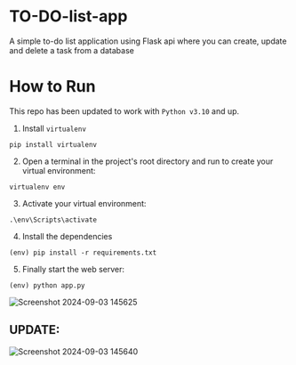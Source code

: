 # TO-DO-list-app
A simple to-do list application using Flask api where you can create, update and delete a task from a database 

# How to Run
This repo has been updated to work with `Python v3.10` and up.

1. Install `virtualenv`
```
pip install virtualenv
```

2. Open a terminal in the project's root directory and run to create your virtual environment:
```
virtualenv env
```

3. Activate your virtual environment:
```
.\env\Scripts\activate
```

4. Install the dependencies 
```
(env) pip install -r requirements.txt
```

5. Finally start the web server:
```
(env) python app.py
```

![Screenshot 2024-09-03 145625](https://github.com/user-attachments/assets/9c7c0cc9-c35d-436d-a570-ee0bec983a96)

## UPDATE:

![Screenshot 2024-09-03 145640](https://github.com/user-attachments/assets/8cd891d1-b68c-48bd-bc39-c1ee9124c49a)
